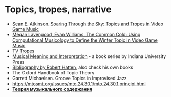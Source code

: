 # Topics, tropes, narrative

- [Sean E. Atkinson. Soaring Through the Sky: Topics and Tropes in Video Game Music](https://mtosmt.org/issues/mto.19.25.2/mto.19.25.2.atkinson.html)
- [Megan Lavengood, Evan Williams. The Common Cold: Using Computational Musicology to Define the Winter Topic in Video Game Music](https://www.mtosmt.org/issues/mto.23.29.1/mto.23.29.1.lavengoodwilliams.html)
- [TV Tropes](https://tvtropes.org/pmwiki/pmwiki.php/Main/MusicTropes)
- [Musical Meaning and Interpretation](https://www.prestomusic.com/books/series/154/browse) - a book series by Indiana University Press
- [Bibliography by Robert Hatten](https://intranet.music.indiana.edu/departments/academic/music-theory/course-topics/t658_s04_hatten.html), also check his own books
- The Oxford Handbook of Topic Theory
- Garrett Michaelsen. Groove Topics in Improvised Jazz
- https://mtosmt.org/issues/mto.24.30.1/mto.24.30.1.principi.html
- [**Теория музыкального содержания**](pseudoscience.md#теория-музыкального-содержания)
